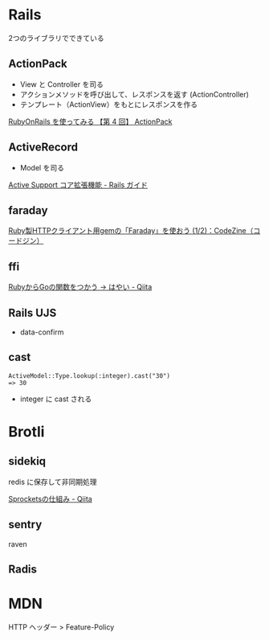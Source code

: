 # Rails
2つのライブラリでできている
## ActionPack
- View と Controller を司る
- アクションメソッドを呼び出して、レスポンスを返す (ActionController)
- テンプレート（ActionView）をもとにレスポンスを作る

[RubyOnRails を使ってみる 【第 4 回】 ActionPack](https://magazine.rubyist.net/articles/0008/0008-RubyOnRails.html)

## ActiveRecord
- Model を司る

[Active Support コア拡張機能 - Rails ガイド](https://railsguides.jp/active_support_core_extensions.html#%E3%83%A1%E3%82%BD%E3%83%83%E3%83%89%E3%81%AE%E5%A7%94%E8%AD%B2)

## faraday
[Ruby製HTTPクライアント用gemの「Faraday」を使おう (1/2)：CodeZine（コードジン）](https://codezine.jp/article/detail/11462)

## ffi
[RubyからGoの関数をつかう → はやい - Qiita](https://qiita.com/achm/items/679b3f3af2cf377f0f02)


## Rails UJS
- data-confirm

## cast
```
ActiveModel::Type.lookup(:integer).cast("30")
=> 30
```
- integer に cast される

# Brotli

## sidekiq
redis に保存して非同期処理


[Sprocketsの仕組み - Qiita](https://qiita.com/ttaka66/items/991a52081a92cb6c2738)

## sentry
raven

## Radis


# MDN
HTTP ヘッダー > Feature-Policy
